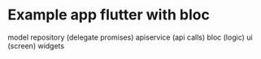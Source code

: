 # Example app flutter with bloc 
  model
  repository (delegate promises)
  apiservice (api calls)
  bloc (logic)
  ui  (screen)
  widgets 
